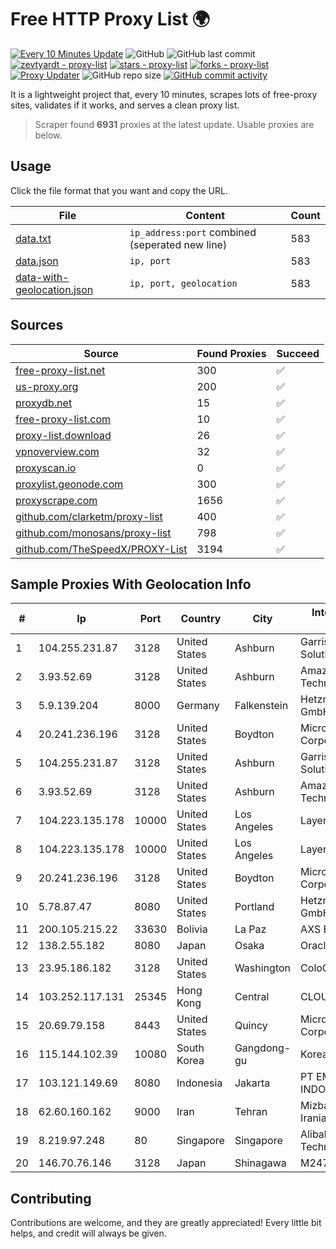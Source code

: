 
# Free HTTP Proxy List 🌍

[![Every 10 Minutes Update](https://github.com/mertguvencli/http-proxy-list/actions/workflows/main.yml/badge.svg?branch=main)](https://github.com/mertguvencli/http-proxy-list/actions/workflows/main.yml)
![GitHub](https://img.shields.io/github/license/mertguvencli/http-proxy-list)
![GitHub last commit](https://img.shields.io/github/last-commit/mertguvencli/http-proxy-list)
[![zevtyardt - proxy-list](https://img.shields.io/static/v1?label=zevtyardt&message=proxy-list&color=blue&logo=github)](https://github.com/zevtyardt/proxy-list "Go to GitHub repo")
[![stars - proxy-list](https://img.shields.io/github/stars/zevtyardt/proxy-list?style=social)](https://github.com/zevtyardt/proxy-list)
[![forks - proxy-list](https://img.shields.io/github/forks/zevtyardt/proxy-list?style=social)](https://github.com/zevtyardt/proxy-list)
[![Proxy Updater](https://github.com/zevtyardt/proxy-list/workflows/Proxy%20Updater/badge.svg)](https://github.com/zevtyardt/proxy-list/actions?query=workflow:"Proxy+Updater")
![GitHub repo size](https://img.shields.io/github/repo-size/zevtyardt/proxy-list)
[![GitHub commit activity](https://img.shields.io/github/commit-activity/m/zevtyardt/proxy-list?logo=commits)](https://github.com/zevtyardt/proxy-list/commits/main)

It is a lightweight project that, every 10 minutes, scrapes lots of free-proxy sites, validates if it works, and serves a clean proxy list.

> Scraper found **6931** proxies at the latest update. Usable proxies are below.

## Usage

Click the file format that you want and copy the URL.

|File|Content|Count|
|----|-------|-----|
|[data.txt](https://raw.githubusercontent.com/mertguvencli/http-proxy-list/main/proxy-list/data.txt)|`ip_address:port` combined (seperated new line)|583|
|[data.json](https://raw.githubusercontent.com/mertguvencli/http-proxy-list/main/proxy-list/data.json)|`ip, port`|583|
|[data-with-geolocation.json](https://raw.githubusercontent.com/mertguvencli/http-proxy-list/main/proxy-list/data-with-geolocation.json)|`ip, port, geolocation`|583|

## Sources

|Source|Found Proxies|Succeed|
|------|-------------|-------|
|[free-proxy-list.net](https://free-proxy-list.net)|300|✅|
|[us-proxy.org](https://www.us-proxy.org)|200|✅|
|[proxydb.net](http://proxydb.net)|15|✅|
|[free-proxy-list.com](https://free-proxy-list.com/?page=&port=&type%5B%5D=http&type%5B%5D=https&up_time=0&search=Search)|10|✅|
|[proxy-list.download](https://www.proxy-list.download/HTTP)|26|✅|
|[vpnoverview.com](https://vpnoverview.com/privacy/anonymous-browsing/free-proxy-servers)|32|✅|
|[proxyscan.io](https://www.proxyscan.io)|0|✅|
|[proxylist.geonode.com](https://proxylist.geonode.com/api/proxy-list?limit=300&page=1&sort_by=lastChecked&sort_type=desc&protocols=http,https)|300|✅|
|[proxyscrape.com](https://api.proxyscrape.com/v2/?request=displayproxies&protocol=http&timeout=10000&country=all&ssl=all&anonymity=all)|1656|✅|
|[github.com/clarketm/proxy-list](https://raw.githubusercontent.com/clarketm/proxy-list/master/proxy-list-raw.txt)|400|✅|
|[github.com/monosans/proxy-list](https://raw.githubusercontent.com/monosans/proxy-list/main/proxies/http.txt)|798|✅|
|[github.com/TheSpeedX/PROXY-List](https://raw.githubusercontent.com/TheSpeedX/PROXY-List/master/http.txt)|3194|✅|


## Sample Proxies With Geolocation Info

|#|Ip|Port|Country|City|Internet Service Provider|
|-|--|----|-------|----|-------------------------|
|1|104.255.231.87|3128|United States|Ashburn|Garrison Network Solutions LLC|
|2|3.93.52.69|3128|United States|Ashburn|Amazon Technologies Inc.|
|3|5.9.139.204|8000|Germany|Falkenstein|Hetzner Online GmbH|
|4|20.241.236.196|3128|United States|Boydton|Microsoft Corporation|
|5|104.255.231.87|3128|United States|Ashburn|Garrison Network Solutions LLC|
|6|3.93.52.69|3128|United States|Ashburn|Amazon Technologies Inc.|
|7|104.223.135.178|10000|United States|Los Angeles|LayerHost|
|8|104.223.135.178|10000|United States|Los Angeles|LayerHost|
|9|20.241.236.196|3128|United States|Boydton|Microsoft Corporation|
|10|5.78.87.47|8080|United States|Portland|Hetzner Online GmbH|
|11|200.105.215.22|33630|Bolivia|La Paz|AXS Bolivia S. A.|
|12|138.2.55.182|8080|Japan|Osaka|Oracle Corporation|
|13|23.95.186.182|3128|United States|Washington|ColoCrossing|
|14|103.252.117.131|25345|Hong Kong|Central|CLOUDWEBMANAGE|
|15|20.69.79.158|8443|United States|Quincy|Microsoft Corporation|
|16|115.144.102.39|10080|South Korea|Gangdong-gu|Korea Telecom|
|17|103.121.149.69|8080|Indonesia|Jakarta|PT EMERIO INDONESIA|
|18|62.60.160.162|9000|Iran|Tehran|Mizban Dadeh Iranian Co. (Ltd)|
|19|8.219.97.248|80|Singapore|Singapore|Alibaba (US) Technology Co., Ltd.|
|20|146.70.76.146|3128|Japan|Shinagawa|M247 Europe Infra|



## Contributing

Contributions are welcome, and they are greatly appreciated! Every
little bit helps, and credit will always be given.

